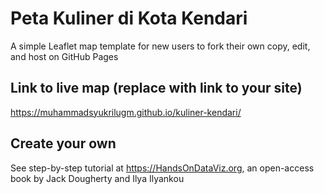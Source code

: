 # Peta Kuliner di Kota Kendari
A simple Leaflet map template for new users to fork their own copy, edit, and host on GitHub Pages

## Link to live map (replace with link to your site)
https://muhammadsyukrilugm.github.io/kuliner-kendari/

## Create your own
See step-by-step tutorial at https://HandsOnDataViz.org, an open-access book by Jack Dougherty and Ilya Ilyankou

